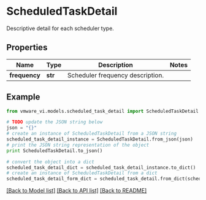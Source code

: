 # ScheduledTaskDetail

Descriptive detail for each scheduler type. 

## Properties
Name | Type | Description | Notes
------------ | ------------- | ------------- | -------------
**frequency** | **str** | Scheduler frequency description.  | 

## Example

```python
from vmware_vi.models.scheduled_task_detail import ScheduledTaskDetail

# TODO update the JSON string below
json = "{}"
# create an instance of ScheduledTaskDetail from a JSON string
scheduled_task_detail_instance = ScheduledTaskDetail.from_json(json)
# print the JSON string representation of the object
print ScheduledTaskDetail.to_json()

# convert the object into a dict
scheduled_task_detail_dict = scheduled_task_detail_instance.to_dict()
# create an instance of ScheduledTaskDetail from a dict
scheduled_task_detail_form_dict = scheduled_task_detail.from_dict(scheduled_task_detail_dict)
```
[[Back to Model list]](../README.md#documentation-for-models) [[Back to API list]](../README.md#documentation-for-api-endpoints) [[Back to README]](../README.md)


